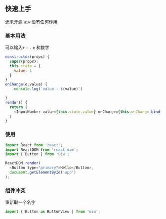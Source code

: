 ## 快速上手

还未开源 `uiw` 没有任何作用


### 基本用法

<!--DemoStart--> 
可以输入`+` `-` `.` `e` 和数字
```js
constructor(props) {
  super(props);
  this.state = {
    value: 1
  }
}
onChange(e,value) {
    console.log(`value - ${value}`)

}
render() {
  return (
    <InputNumber value={this.state.value} onChange={this.onChange.bind(this)} min="1" max="10"></InputNumber>
  )
}
```
<!--End-->

### 使用

```js
import React from 'react';
import ReactDOM from 'react-dom';
import { Button } from 'uiw';

ReactDOM.render(
  <Button type="primary">Hello</Button>, 
  document.getElementById('app')
);
```


### 组件冲突

重新取一个名字

```js
import { Button as ButtonView } from 'uiw';
```
